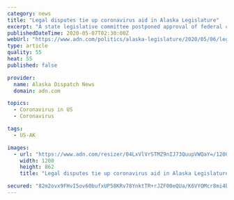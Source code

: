 ```yaml
---
category: news
title: "Legal disputes tie up coronavirus aid in Alaska Legislature"
excerpt: "A state legislative committee postponed approval of federal coronavirus aid Wednesday as a legal dispute stalemated progress. In his Wednesday evening update on the pandemic, Alaska Gov. Mike Dunleavy urged the committee to approve the remaining elements of a $1."
publishedDateTime: 2020-05-07T02:30:00Z
webUrl: "https://www.adn.com/politics/alaska-legislature/2020/05/06/legal-disputes-tie-up-coronavirus-aid-in-alaska-legislature/"
type: article
quality: 55
heat: 55
published: false

provider:
  name: Alaska Dispatch News
  domain: adn.com

topics:
  - Coronavirus in US
  - Coronavirus

tags:
  - US-AK

images:
  - url: "https://www.adn.com/resizer/04LxVlVrSTMZ9nIJ73QuupVWQaY=/1200x0/arc-anglerfish-arc2-prod-adn.s3.amazonaws.com/public/S5BBQPBPGBBEPNFWBWT4TR4XFE.jpg"
    width: 1200
    height: 862
    title: "Legal disputes tie up coronavirus aid in Alaska Legislature"

secured: "82m2ovx9FHvI5ov60bufxUP58KRv78YnktTR+rJZF00eQUa/K6VYOMcr8mi4b3GCsi9aCeI2TQWC0UDg8jh/XDPmDz9SvW3xJqiComCiEmmiR/graH+TuesenPAMj32I4NteCvbKkOrz1q7xOYG3vPTX0SNaUwOow/g7zlkJ55pO9LkrArdwWQttLp8rR/scCh5iabLWC8QR+zt5mIgb315YL4K/cS7RBKlRFJSzWhHbjZ8vCjfaKP6klipU3EXsUpigBw4AQ0c0dQemlu3i7rV0dNZAa8HL0e6a586vWqCUhsXNxIOjJnRSUC/BlllYtqmjSNtElP/7wCfzocaElphUFGAS6NT4pZnSJNOv5SDdpMMDWvN9FlMFmYHyuGxCzdVlD/rIe2a+SBpVoGx7Di6yRXdyuSr+PlzirrdxtAlfTKz9k70XqQuPaKi2BbSSF5wVevmv57wNA4IijMw+0Ske3/DxRmMwBB+CZeMaFT4=;c16xVfewIjbL39ulXCjeVA=="
---
```


